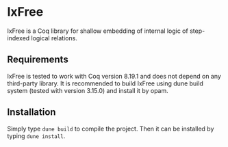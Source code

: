 IxFree
======

IxFree is a Coq library for shallow embedding of internal logic of
step-indexed logical relations.

Requirements
------------

IxFree is tested to work with Coq version 8.19.1 and does not depend on any
third-party library. It is recommended to build IxFree using dune build system
(tested with version 3.15.0) and install it by opam.

Installation
------------

Simply type `dune build` to compile the project. Then it can be installed by
typing `dune install`.
